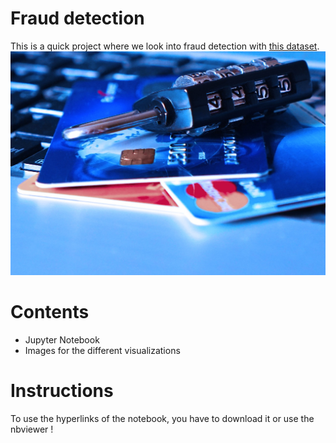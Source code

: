 # Fraud detection 
This is a quick project where we look into fraud detection with <a href=https://www.kaggle.com/mlg-ulb/creditcardfraud> this dataset</a>.
![Credit Card](CreditCardImage.jpg)

# Contents
- Jupyter Notebook
- Images for the different visualizations

# Instructions
To use the hyperlinks of the notebook, you have to download it or use the nbviewer !
